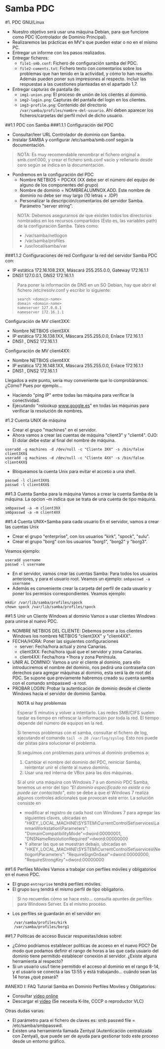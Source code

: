 
# Samba PDC

#1. PDC GNU/Linux
* Nuestro objetivo será usar una máquina Debian, para que funcione como PDC (Controlador de Dominio Principal).
* Realizaremos las prácticas en MV's que pueden estar o no en el mismo PC.
* Entregar un informe con los pasos realizados.
* Entregar ficheros:
    * `file1-smb.conf`: Fichero de configuración samba del PDC.
    * `file2-coments.txt`: Fichero texto con comentarios sobre 
    los problemas que han tenido en la actividad, y cómo lo han resuelto. Además pueden poner sus impresiones al respecto. Incluir las respuestas a las cuestiones planteadas en el apartado 1.7.
* Entregar capturas de pantalla de:
    * `img1-union.png`: El proceso de unión de los clientes al dominio.
    * `img2-login.png`: Capturas del pantalla del login en los clientes.
    * `img3-profile.png`: Contenido del directorio `/var/samba/profiles/nombre-del-usuario`. 
    Ahí deben aparecer los ficheros/carpetas del perfil móvil de dicho usuario.


##1.1 PDC con Samba
###1.1.1 Configuración del PDC

* Consultar/leer URL Controlador de dominio con Samba.
* Instalar SAMBA y configurar /etc/samba/smb.conf según la documentación.
> NOTA: Es muy recomendable renombrar el fichero original a smb.conf.000, 
y crear el fichero smb.conf vacío y rellenarlo desde cero según se indica en la documentación.
* Pondremos en la configuración del PDC
    * Nombre NETBIOS = PDCXX (XX debe ser el número del equipo de alguno de los componentes del grupo)
    * Nombre de dominio = NOMBREALUMNOX.ADD. Este nombre de dominio no debe ser muy largo (10 letras + .IDP)
    * Personalizar la descripción/comentarios del servidor Samba. Parámetro "server string".
> NOTA: Debemos asegurarnos de que existen todos los directorios nombrados 
en los recursos compartidos (Esto es, las variables path) de la configuración Samba. Tales como:
> * /var/samba/netlogon
> * /var/samba/profiles
> * /usr/local/samba/var

###1.1.2 Configuraciones de red
Configurar la red del servidor Samba PDC con:
* IP estática 172.16.108.2XX, Máscará 255.255.0.0, Gateway 172.16.1.1
* DNS1 127.0.0.1, DNS2 172.16.1.1
> Para poner la información de DNS en un SO Debian, hay que abrir el fichero /etc/resolv.conf y escribir lo siguiente:
> ```
> search <domain-name>
> domain <domain-name>
> nameserver 127.0.0.1
> nameserver 172.16.1.1
>```

Configuración de MV client3XX:
* Nombre NETBIOS client3XX
* IP estática 172.16.138.1XX, Máscara 255.255.0.0, Enlace 172.16.1.1
* DNS1 <IPservidorPDC>, DNS2 172.16.1.1

Configuración de MV client4XX:
* Nombre NETBIOS client4XX
* IP estática 172.16.148.1XX, Máscara 255.255.0.0, Enlace 172.16.1.1
* DNS1 <IPservidorPDC>, DNS2 172.16.1.1

Llegados a este punto, sería muy conveniente que lo comprobáramos. ¿Cómo? Pues por ejemplo...
* Haciendo "ping IP" entre todas las máquina para verificar la conectividad.
* Ejecutando "nslookup www.google.es" en todas las máquinas para verificar la resolución de nombres.

#1.2 Cuenta UNIX de máquina
* Crear el grupo "machines" en el servidor.
* Ahora vamos a crear las cuentas de máquina "client3" y "client4". OJO: El dolar debe estar al final del nombre de máquina.

```
useradd -g machines -d /dev/null -c "Cliente 3XX" -s /bin/false client3XX$
useradd -g machines -d /dev/null -c "Cliente 4XX" -s /bin/false client4XX$
```

* Bloqueamos la cuenta Unix para evitar el acceso a una shell.
```
passwd -l client3XX$
passwd -l client4XX$
```

##1.3 Cuenta Samba para la máquina
Vamos a crear la cuenta Samba de la máquina. La opcion –m indica que se trata de una cuenta de tipo máquina.
```
smbpasswd -a -m client3XX
smbpasswd -a -m client4XX
```

##1.4 Cuenta UNIX+Samba para cada usuario
En el servidor, vamos a crear las cuentas Unix
* Crear el grupo "enterprise", con los usuarios "kirk", "spock", "sulu".
* Crear el grupo "borg" con los usuarios "borg1", "borg2" y "borg3".

Veamos ejemplo:
```
useradd username
passwd -l username
```

* En el servidor, vamos crear las cuentas Samba: Para todos los usuarios anteriores, y para el usuario root. 
Veamos un ejemplo: `smbpasswd -a username`
* Además es conveniente crear la carpeta del perfil de cada usuario y poner los permisos correspondientes. Veamos ejemplo:
```
mkdir /var/lib/samba/profiles/spock
chown spock /var/lib/samba/profiles/spock
```

##1.5 Unir un Cliente Windows al dominio
Vamos a usar clientes Windows para unirse al nuevo PDC.
* NOMBRE NETBIOS DEL CLIENTE: Debemos poner a los clientes Windows los nombres NETBIOS "client3XX" y "client4XX".
* FECHA/HORA: Poner las siguientes configuraciones
    * server: Fecha/hora actual y zona Canarias.
    * client3XX: Fecha/hora igual que el servidor y zona Canarias.
    * client4XX: Fecha/hora +1hora y zona Península.
* UNIR AL DOMINIO: Vamos a unir el cliente al dominio, para ello introduciremos el nombre del dominio, nos pedirá una contraseña con derechos para agregar máquinas al dominio, esta será la de root del PDC. Se supone que previamente habremos creado su cuenta samba con el comando smbpasswd -a root.
* PROBAR LOGIN: Probar la autenticación de dominio desde el cliente Windows hacia el servidor de dominio Samba.

> **NOTA si hay problemas**
>
> Esperar 5 minutos y volver a intentarlo. Las redes SMB/CIFS suelen tardar 
es tiempo en refrescar la información por toda la red. El tiempo depende del número de equipos en la red.
>
> Si tenemos problemas con el samba, consultar el fichero de log, ejecutando el comando 
`tail -n 20 /var/log/syslog`. Esto nos puede dar pistas para solucionar el problema.
>
> Si seguimos con problemas para unirnos al dominio probemos a:
> 1. Cambiar el nombre del dominio del PDC, reiniciar Samba, reintentar unir el cliente al nuevo dominio.
> 1. Usar una red interna de VBox para las dos máquinas.
>
> Si al unir una máquina con Windows 7 a un dominio PDC Samba, tenemos un error del tipo 
*"El dominio especificado no existe o no puede ser contactado"*, esto se debe a que el Windows 7 
realiza algunos controles adicionales que provocan este error. 
La solución consiste en
> * modificar el registro de cada host con Windows 7 para agregar las 
siguientes claves, ubicadas en "HKEY_LOCAL_MACHINE\SYSTEM\CurrentControlSet\services\LanmanWorkstation\Parameters": 
"DomainCompatibilityMode"=dword:00000001, "DNSNameResolutionRequired"=dword:00000000
> * Y alterar las que se muestran debajo, ubicadas en 
"HKEY_LOCAL_MACHINE\SYSTEM\CurrentControlSet\services\Netlogon\Parameters": 
"RequireSignOnSeal"=dword:00000000, "RequireStrongKey"=dword:00000000
>

##1.6 Perfiles Móviles
Vamos a trabajar con perfiles móviles y obligatorios en el nuevo PDC.
* El grupo `entreprise` tendrá perfiles móviles.
* El grupo `borg` tendrá el mismo perfil de tipo obligatorio.

> Si no recuerdas cómo se hace esto... consulta apuntes de perfiles para Windows Server. Es el mismo proceso.

* Los perfiles se guardarán en el servidor en:
```
    /var/samba/profiles/kirk
    /var/samba/profiles/borg1
```

##1.7 Políticas de acceso
Buscar respuestas/ideas sobre:
* ¿Cómo podríamos establecer politícas de acceso en el nuevo PDC? 
De modo que podamos definir el rango de horas a las que cada usuario del dominio 
tiene permitido establecer conexión al servidor. ¿Existe alguna herramienta al respecto?
*  Si un usuario usu1 tiene permitido el acceso al dominio en el rango 8-14, 
y el usuario se conecta a las 13:55 y está trabajando... cuándo sean las 14 horas ¿qué pasará?

#ANEXO I: FAQ
Tutorial Samba en Dominio Perfiles Moviles y Obligatorios:
* Consultar [vídeo online]( http://www.youtube.com/watch?v=JHHmAuJY0nc)
* Descargar el [vídeo](http://www.mediafire.com/?ljmwoawpiniaxvq) (Se necesita K-lite, CCCP o reproductor VLC)

Otras dudas varias:
* El parámetro para el fichero de claves es: smb passwd file = /etc/samba/smbpasswd.
* Existen una herramienta llamada Zentyal (Autenticación centralizada con Zentyal), 
que puede ser de ayuda para gestionar todo este proceso desde un entorno gráfico.

